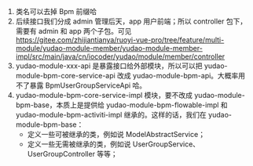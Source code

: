 1. 类名可以去掉 Bpm 前缀哈
2. 后续接口我们分成 admin 管理后天，app 用户前端；所以 controller 包下，需要有 admin 和 app 两个子包。可见 https://gitee.com/zhijiantianya/ruoyi-vue-pro/tree/feature/multi-module/yudao-module-member/yudao-module-member-impl/src/main/java/cn/iocoder/yudao/module/member/controller
3. yudao-module-xxx-api 是暴露接口给外部模块，所以可以把 yudao-module-bpm-core-service-api 改成 yudao-module-bpm-api。大概率用不了暴露 BpmUserGroupServiceApi 哈。
4. yudao-module-bpm-core-service-impl 模块，要不改成 yudao-module-bpm-base，本质上是提供给 yudao-module-bpm-flowable-impl 和 yudao-module-bpm-activiti-impl 继承的。这样的话，我们在 yudao-module-bpm-base： 
   * 定义一些可被继承的类，例如说 ModelAbstractService；
   * 定义一些无需被继承的类，例如说 UserGroupService、UserGroupController 等等；
